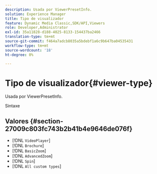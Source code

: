 ```yaml
---
description: Usada por ViewerPresetInfo.
solution: Experience Manager
title: Tipo de visualizador
feature: Dynamic Media Classic,SDK/API,Viewers
role: Developer,Administrator
exl-id: 35a11828-d188-4025-8133-154437ba2466
translation-type: tm+mt
source-git-commit: f464a7adcb8035a5bdebf1a6c9b647ba04535431
workflow-type: tm+mt
source-wordcount: '18'
ht-degree: 0%

---
```


# Tipo de visualizador{#viewer-type}

Usada por ViewerPresetInfo.

Sintaxe

## Valores {#section-27009c803fc743b2b41b4e9646de076f}

* [!DNL `VideoPlayer`]
* [!DNL `Brochure`]
* [!DNL `BasicZoom`]
* [!DNL `AdvancedZoom`]
* [!DNL `Spin`]
* [!DNL `All custom types`]
